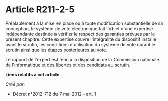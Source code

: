 # Article R211-2-5

Préalablement à la mise en place ou à toute modification substantielle de sa conception, le système de vote électronique fait
l'objet d'une expertise indépendante destinée à vérifier le respect des garanties prévues par le présent chapitre. Cette
expertise couvre l'intégralité du dispositif installé avant le scrutin, les conditions d'utilisation du système de vote
durant le scrutin ainsi que les étapes postérieures au vote. 

Le rapport de l'expert est tenu à la disposition de la Commission nationale de l'informatique et des libertés et des
candidats au scrutin.

**Liens relatifs à cet article**

_Créé par_:

  - Décret n°2012-712 du 7 mai 2012 - art. 1
